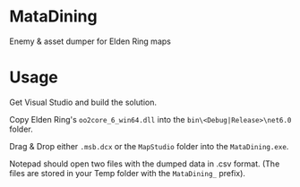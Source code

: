 # MataDining

Enemy &amp; asset dumper for Elden Ring maps

# Usage

Get Visual Studio and build the solution.

Copy Elden Ring's `oo2core_6_win64.dll` into the `bin\<Debug|Release>\net6.0` folder.

Drag & Drop either `.msb.dcx` or the `MapStudio` folder into the `MataDining.exe`. 

Notepad should open two files with the dumped data in .csv format. (The files are stored in your Temp folder with the `MataDining_` prefix).
